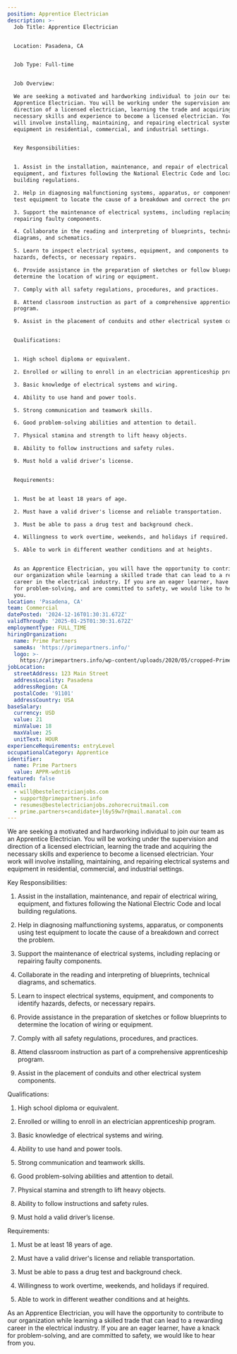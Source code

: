 ```yaml
---
position: Apprentice Electrician
description: >-
  Job Title: Apprentice Electrician


  Location: Pasadena, CA


  Job Type: Full-time


  Job Overview:

  We are seeking a motivated and hardworking individual to join our team as an
  Apprentice Electrician. You will be working under the supervision and
  direction of a licensed electrician, learning the trade and acquiring the
  necessary skills and experience to become a licensed electrician. Your work
  will involve installing, maintaining, and repairing electrical systems and
  equipment in residential, commercial, and industrial settings. 


  Key Responsibilities:


  1. Assist in the installation, maintenance, and repair of electrical wiring,
  equipment, and fixtures following the National Electric Code and local
  building regulations.

  2. Help in diagnosing malfunctioning systems, apparatus, or components using
  test equipment to locate the cause of a breakdown and correct the problem.

  3. Support the maintenance of electrical systems, including replacing or
  repairing faulty components.

  4. Collaborate in the reading and interpreting of blueprints, technical
  diagrams, and schematics.

  5. Learn to inspect electrical systems, equipment, and components to identify
  hazards, defects, or necessary repairs.

  6. Provide assistance in the preparation of sketches or follow blueprints to
  determine the location of wiring or equipment.

  7. Comply with all safety regulations, procedures, and practices.

  8. Attend classroom instruction as part of a comprehensive apprenticeship
  program.

  9. Assist in the placement of conduits and other electrical system components.


  Qualifications:


  1. High school diploma or equivalent.

  2. Enrolled or willing to enroll in an electrician apprenticeship program.

  3. Basic knowledge of electrical systems and wiring.

  4. Ability to use hand and power tools.

  5. Strong communication and teamwork skills.

  6. Good problem-solving abilities and attention to detail.

  7. Physical stamina and strength to lift heavy objects.

  8. Ability to follow instructions and safety rules.

  9. Must hold a valid driver’s license.


  Requirements:


  1. Must be at least 18 years of age.

  2. Must have a valid driver's license and reliable transportation.

  3. Must be able to pass a drug test and background check.

  4. Willingness to work overtime, weekends, and holidays if required.

  5. Able to work in different weather conditions and at heights.


  As an Apprentice Electrician, you will have the opportunity to contribute to
  our organization while learning a skilled trade that can lead to a rewarding
  career in the electrical industry. If you are an eager learner, have a knack
  for problem-solving, and are committed to safety, we would like to hear from
  you.
location: 'Pasadena, CA'
team: Commercial
datePosted: '2024-12-16T01:30:31.672Z'
validThrough: '2025-01-25T01:30:31.672Z'
employmentType: FULL_TIME
hiringOrganization:
  name: Prime Partners
  sameAs: 'https://primepartners.info/'
  logo: >-
    https://primepartners.info/wp-content/uploads/2020/05/cropped-Prime-Partners-Logo-NO-BG-1-1.png
jobLocation:
  streetAddress: 123 Main Street
  addressLocality: Pasadena
  addressRegion: CA
  postalCode: '91101'
  addressCountry: USA
baseSalary:
  currency: USD
  value: 21
  minValue: 18
  maxValue: 25
  unitText: HOUR
experienceRequirements: entryLevel
occupationalCategory: Apprentice
identifier:
  name: Prime Partners
  value: APPR-wdnti6
featured: false
email:
  - will@bestelectricianjobs.com
  - support@primepartners.info
  - resumes@bestelectricianjobs.zohorecruitmail.com
  - prime.partners+candidate+jl6y59w7r@mail.manatal.com
---
```


We are seeking a motivated and hardworking individual to join our team as an
  Apprentice Electrician. You will be working under the supervision and
  direction of a licensed electrician, learning the trade and acquiring the
  necessary skills and experience to become a licensed electrician. Your work
  will involve installing, maintaining, and repairing electrical systems and
  equipment in residential, commercial, and industrial settings. 


  Key Responsibilities:


  1. Assist in the installation, maintenance, and repair of electrical wiring,
  equipment, and fixtures following the National Electric Code and local
  building regulations.

  2. Help in diagnosing malfunctioning systems, apparatus, or components using
  test equipment to locate the cause of a breakdown and correct the problem.

  3. Support the maintenance of electrical systems, including replacing or
  repairing faulty components.

  4. Collaborate in the reading and interpreting of blueprints, technical
  diagrams, and schematics.

  5. Learn to inspect electrical systems, equipment, and components to identify
  hazards, defects, or necessary repairs.

  6. Provide assistance in the preparation of sketches or follow blueprints to
  determine the location of wiring or equipment.

  7. Comply with all safety regulations, procedures, and practices.

  8. Attend classroom instruction as part of a comprehensive apprenticeship
  program.

  9. Assist in the placement of conduits and other electrical system components.


  Qualifications:


  1. High school diploma or equivalent.

  2. Enrolled or willing to enroll in an electrician apprenticeship program.

  3. Basic knowledge of electrical systems and wiring.

  4. Ability to use hand and power tools.

  5. Strong communication and teamwork skills.

  6. Good problem-solving abilities and attention to detail.

  7. Physical stamina and strength to lift heavy objects.

  8. Ability to follow instructions and safety rules.

  9. Must hold a valid driver’s license.


  Requirements:


  1. Must be at least 18 years of age.

  2. Must have a valid driver's license and reliable transportation.

  3. Must be able to pass a drug test and background check.

  4. Willingness to work overtime, weekends, and holidays if required.

  5. Able to work in different weather conditions and at heights.


  As an Apprentice Electrician, you will have the opportunity to contribute to
  our organization while learning a skilled trade that can lead to a rewarding
  career in the electrical industry. If you are an eager learner, have a knack
  for problem-solving, and are committed to safety, we would like to hear from
  you.
